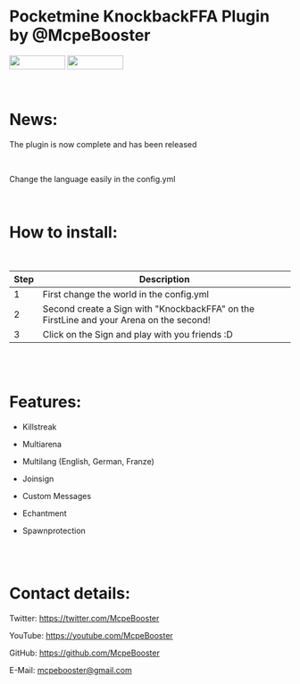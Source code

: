 <H1>Pocketmine KnockbackFFA Plugin by @McpeBooster</H1>

[<img src="https://img.shields.io/badge/Poggit-view-brightgreen.svg" width="100" height="25" />](https://poggit.pmmp.io/ci/McpeBooster/KnockbackFFA-McpeBooster/KnockbackFFA-McpeBooster)
[<img src="https://img.shields.io/badge/Discord-join-697EC4.svg" width="100" height="25" />](https://www.discord.gg/5hCzTet/)

<br>

<H1>News:</H1>

The plugin is now complete and has been released

<br>

Change the language easily in the config.yml

<br>

<H1>How to install:</H1>

<br>

| Step | Description |
| --- | --- |
| 1 | First change the world in the config.yml |
| 2 | Second create a Sign with "KnockbackFFA" on the FirstLine and your Arena on the second! |
| 3 | Click on the Sign and play with you friends :D |

<br>

<br>

<H1>Features:</H1>

- Killstreak

- Multiarena

- Multilang (English, German, Franze)

- Joinsign

- Custom Messages

- Echantment

- Spawnprotection

<br>

<br>

<H1>Contact details:</H1>

Twitter: https://twitter.com/McpeBooster

YouTube: https://youtube.com/McpeBooster

GitHub: https://github.com/McpeBooster

E-Mail: mcpebooster@gmail.com
